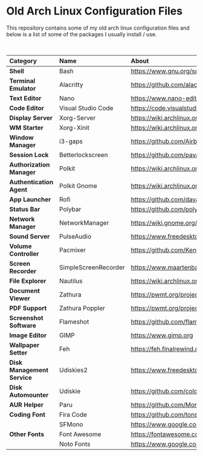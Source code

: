 # Old Arch Linux Configuration Files

This repository contains some of my old arch linux configuration files and below is a list of some of the packages I usually install / use.

<br>

| **Category**              | **Name**           | **About**                                          | **Download**                                                                    |
|:--------------------------|:-------------------|:---------------------------------------------------|:--------------------------------------------------------------------------------|
|**Shell**                  |Bash                |https://www.gnu.org/software/bash                   |[Download](https://archlinux.org/packages/core/x86_64/bash/                     )|
|**Terminal Emulator**      |Alacritty           |https://github.com/alacritty/alacritty              |[Download](https://archlinux.org/packages/community/x86_64/alacritty/           )|
|**Text Editor**            |Nano                |https://www.nano-editor.org                         |[Download](https://archlinux.org/packages/core/x86_64/nano/                     )|
|**Code Editor**            |Visual Studio Code  |https://code.visualstudio.com                       |[Download](https://aur.archlinux.org/packages/visual-studio-code-bin/           )|
|**Display Server**         |Xorg-Server         |https://wiki.archlinux.org/title/xorg               |[Download](https://archlinux.org/packages/extra/x86_64/xorg-server/             )|
|**WM Starter**             |Xorg-Xinit          |https://wiki.archlinux.org/title/Xinit              |[Download](https://archlinux.org/packages/extra/x86_64/xorg-xinit/              )|
|**Window Manager**         |i3-gaps             |https://github.com/Airblader/i3                     |[Download](https://archlinux.org/packages/community/x86_64/i3-gaps/             )|
|**Session Lock**           |Betterlockscreen    |https://github.com/pavanjadhaw/betterlockscreen     |[Download](https://aur.archlinux.org/packages/betterlockscreen/                 )|
|**Authorization Manager**  |Polkit              |https://wiki.archlinux.org/title/Polkit             |[Download](https://archlinux.org/packages/extra/x86_64/polkit/                  )|
|**Authentication Agent**   |Polkit Gnome        |https://wiki.archlinux.org/title/Polkit             |[Download](https://archlinux.org/packages/community/x86_64/polkit-gnome/        )|
|**App Launcher**           |Rofi                |https://github.com/davatorium/rofi                  |[Download](https://archlinux.org/packages/community/x86_64/rofi/                )|
|**Status Bar**             |Polybar             |https://github.com/polybar/polybar                  |[Download](https://aur.archlinux.org/packages/polybar/                          )|
|**Network Manager**        |NetworkManager      |https://wiki.gnome.org/Projects/NetworkManager      |[Download](https://archlinux.org/packages/extra/x86_64/networkmanager/          )|
|**Sound Server**           |PulseAudio          |https://www.freedesktop.org/wiki/Software/PulseAudio|[Download](https://archlinux.org/packages/extra/x86_64/pulseaudio/              )|
|**Volume Controller**      |Pacmixer            |https://github.com/KenjiTakahashi/pacmixer          |[Download](https://aur.archlinux.org/packages/pacmixer/                         )|
|**Screen Recorder**        |SimpleScreenRecorder|https://www.maartenbaert.be/simplescreenrecorder    |[Download](https://archlinux.org/packages/community/x86_64/simplescreenrecorder/)|
|**File Explorer**          |Nautilus            |https://wiki.archlinux.org/title/GNOME/Files        |[Download](https://archlinux.org/packages/extra/x86_64/nautilus/                )|
|**Document Viewer**        |Zathura             |https://pwmt.org/projects/zathura                   |[Download](https://archlinux.org/packages/community/x86_64/zathura/             )|
|**PDF Support**            |Zathura Poppler     |https://pwmt.org/projects/zathura-pdf-poppler       |[Download](https://archlinux.org/packages/community/x86_64/zathura-pdf-poppler/ )|
|**Screenshot Software**    |Flameshot           |https://github.com/flameshot-org/flameshot          |[Download](https://archlinux.org/packages/community/x86_64/flameshot/           )|
|**Image Editor**           |GIMP                |https://www.gimp.org                                |[Download](https://archlinux.org/packages/extra/x86_64/gimp/                    )|
|**Wallpaper Setter**       |Feh                 |https://feh.finalrewind.org                         |[Download](https://archlinux.org/packages/extra/x86_64/feh/                     )|
|**Disk Management Service**|Udiskies2           |https://www.freedesktop.org/wiki/Software/udisks    |[Download](https://archlinux.org/packages/extra/x86_64/udisks2/                 )|
|**Disk Automounter**       |Udiskie             |https://github.com/coldfix/udiskie                  |[Download](https://archlinux.org/packages/community/any/udiskie/                )|
|**AUR Helper**             |Paru                |https://github.com/Morganamilo/paru                 |[Download](https://aur.archlinux.org/packages/paru/                             )|
|**Coding Font**            |Fira Code           |https://github.com/tonsky/FiraCode                  |[Download](https://archlinux.org/packages/community/any/ttf-fira-code/          )|
|                           |SFMono              |https://www.google.com/get/noto                     |[Download](https://aur.archlinux.org/packages/nerd-fonts-sf-mono/               )|
|**Other Fonts**            |Font Awesome        |https://fontawesome.com                             |[Download](https://archlinux.org/packages/community/any/ttf-font-awesome/       )|
|                           |Noto Fonts          |https://www.google.com/get/noto                     |[Download](https://archlinux.org/packages/extra/any/noto-fonts/                 )|
